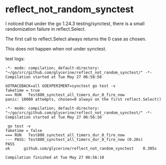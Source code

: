 reflect_not_random_synctest
===========================

I noticed that under the go 1.24.3 
testing/synctest, there is a small
randomization failure in reflect.Select.

The first call to reflect.Select always 
returns the 0 case as chosen.

This does not happen when not under synctest.

test logs:

~~~
-*- mode: compilation; default-directory: "~/go/src/github.com/glycerine/reflect_not_random_synctest/" -*-
Compilation started at Tue May 27 06:58:50

GOTRACEBACK=all GOEXPERIMENT=synctest go test -v
faketime = true
=== RUN   Test800_synctest_all_timers_dur_0_fire_now
panic: 10000 attempts, chosen=0 always on the first reflect.Select()
~~~

~~~
-*- mode: compilation; default-directory: "~/go/src/github.com/glycerine/reflect_not_random_synctest/" -*-
Compilation started at Tue May 27 06:56:10

 go test -v
faketime = false
=== RUN   Test800_synctest_all_timers_dur_0_fire_now
--- PASS: Test800_synctest_all_timers_dur_0_fire_now (0.20s)
PASS
ok  	github.com/glycerine/reflect_not_random_synctest	0.305s

Compilation finished at Tue May 27 06:56:10
~~~
